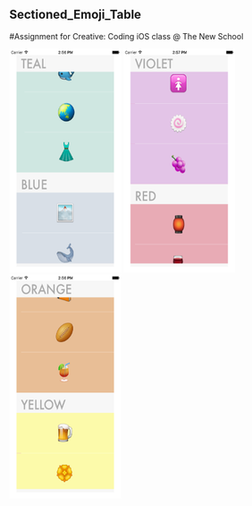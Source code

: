 ## Sectioned_Emoji_Table

#Assignment for Creative: Coding iOS class @ The New School


<img src="/screenshots/teal2.png" width="200" height="400"/>
<img src="/screenshots/purple2.png" width="200" height="400"/>
<img src="/screenshots/yellow2.png" width="200" height="400"/>


